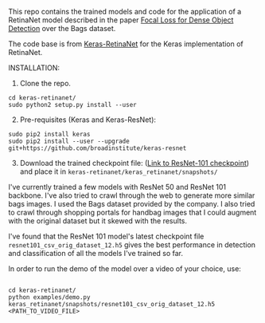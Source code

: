 This repo contains the trained models and code for the application of a RetinaNet model described in the paper [Focal Loss for Dense Object Detection](https://arxiv.org/pdf/1708.02002.pdf) over the Bags dataset. 

The code base is from [Keras-RetinaNet](https://github.com/fizyr/keras-retinanet) for the Keras implementation of RetinaNet.

INSTALLATION:

1. Clone the repo.

```shell
cd keras-retinanet/
sudo python2 setup.py install --user
```

2. Pre-requisites (Keras and Keras-ResNet):

```shell
sudo pip2 install keras
sudo pip2 install --user --upgrade git+https://github.com/broadinstitute/keras-resnet
```

3. Download the trained checkpoint file: ([Link to ResNet-101 checkpoint](https://drive.google.com/file/d/1SIVXQ6qP4eJo2tXV90xUCqYGS927Dok6/view?usp=sharing)) and place it in `keras-retinanet/keras_retinanet/snapshots/`

I've currently trained a few models with ResNet 50 and ResNet 101 backbone. I've also tried to crawl through the web to generate more similar bags images. I used the Bags dataset provided by the company. I also tried to crawl through shopping portals for handbag images that I could augment with the original dataset but it skewed with the results.  

I've found that the ResNet 101 model's latest checkpoint file `resnet101_csv_orig_dataset_12.h5` gives the best performance in detection and classification of all the models I've trained so far. 

In order to run the demo of the model over a video of your choice, use:

```shell

cd keras-retinanet/
python examples/demo.py keras_retinanet/snapshots/resnet101_csv_orig_dataset_12.h5 <PATH_TO_VIDEO_FILE>
``` 

